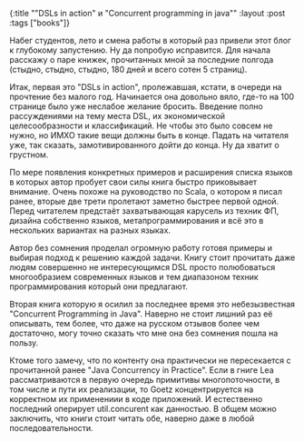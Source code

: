 {:title "\"DSLs in action\" и \"Concurrent programming in java\""
 :layout :post
 :tags  ["books"]}

 Набег студентов, лето и смена работы в который раз привели этот блог к глубокому запустению. Ну да попробую исправится. Для начала расскажу о паре книжек, прочитанных мной за последние полгода (стыдно, стыдно, стыдно, 180 дней и всего сотен 5 страниц).

Итак, первая это "DSLs in action", пролежавшая, кстати, в очереди на прочтение без малого год. Начинается она довольно вяло, где-то на 100 странице было уже неслабое желание бросить. Введение полно рассуждениями на тему места DSL, их экономической целесообразности и классификаций. Не чтобы это было совсем не нужно, но ИМХО такие вещи должны быть в конце. Падать на читателя уже, так сказать, замотивированного дойти до конца. Ну да хватит о грустном.

По мере появления конкретных примеров и расширения списка языков в которых автор пробует свои силы книга быстро приковывает внимание. Очень похоже на руководство по Scala, о котором я писал ранее, вторые две трети пролетают заметно быстрее первой одной. Перед читателем предстаёт захватывающая карусель из техник ФП, дизайна собственно языков, метапрограммирования и всё это в нескольких вариантах на разных языках.

Автор без сомнения проделал огромную работу готовя примеры и выбирая подход к решению каждой задачи. Книгу стоит прочитать даже людям совершенно не интересующимся DSL просто полюбоваться многообразием современных языков и тем диапазоном техник программирования который они предлагают.

Вторая книга которую я осилил за последнее время это небезызвестная "Concurrent Programming in Java". Наверно не стоит лишний раз её описывать, тем более, что даже на русском отзывов более чем достаточно, могу точно сказать что мне она без сомнения пошла на пользу.

Ктоме того замечу, что по контенту она практически не пересекается с прочитанной ранее "Java Concurrency in Practice". Если в гниге Lea рассматриваются в первую очередь примитивы многопоточности, в том числе и пути их реализации, то Goetz концентрируется на корректном их применениии в коде приложений. И естественно последний оперирует util.concurent как данностью. В общем можно заключить, что книги стоит читать обе, наверно даже в любой последовательности.
